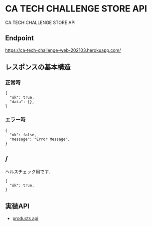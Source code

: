 # CA TECH CHALLENGE STORE API

CA TECH CHALLENGE STORE API

## Endpoint

https://ca-tech-challenge-web-202103.herokuapp.com/

## レスポンスの基本構造

### 正常時
```json5
{
  "ok": true,
  "data": {},
}
```

### エラー時
```json5
{
  "ok": false,
  "message": "Error Message",
}
```

## /
ヘルスチェック用です．

```json5
{
  "ok": true,
}
```

## 実装API

- [products api](./products.md)
